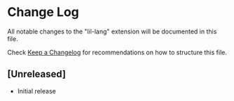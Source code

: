 # Change Log

All notable changes to the "lil-lang" extension will be documented in this file.

Check [Keep a Changelog](http://keepachangelog.com/) for recommendations on how to structure this file.

## [Unreleased]

- Initial release
